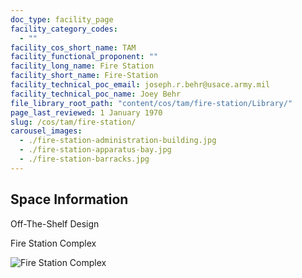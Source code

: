 ```yaml
---
doc_type: facility_page
facility_category_codes:
  - ""
facility_cos_short_name: TAM
facility_functional_proponent: ""
facility_long_name: Fire Station
facility_short_name: Fire-Station
facility_technical_poc_email: joseph.r.behr@usace.army.mil
facility_technical_poc_name: Joey Behr
file_library_root_path: "content/cos/tam/fire-station/Library/"
page_last_reviewed: 1 January 1970
slug: /cos/tam/fire-station/
carousel_images:
  - ./fire-station-administration-building.jpg
  - ./fire-station-apparatus-bay.jpg
  - ./fire-station-barracks.jpg
---
```


## Space Information

Off-The-Shelf Design

Fire Station Complex

![Fire Station Complex](./fire-station-complex.png)
